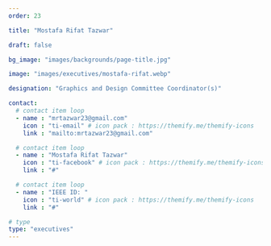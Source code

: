 ```yaml
---
order: 23

title: "Mostafa Rifat Tazwar"

draft: false

bg_image: "images/backgrounds/page-title.jpg"

image: "images/executives/mostafa-rifat.webp"

designation: "Graphics and Design Committee Coordinator(s)"

contact:
  # contact item loop
  - name : "mrtazwar23@gmail.com"
    icon : "ti-email" # icon pack : https://themify.me/themify-icons
    link : "mailto:mrtazwar23@gmail.com"

  # contact item loop
  - name : "Mostafa Rifat Tazwar"
    icon : "ti-facebook" # icon pack : https://themify.me/themify-icons
    link : "#"

  # contact item loop
  - name : "IEEE ID: "
    icon : "ti-world" # icon pack : https://themify.me/themify-icons
    link : "#"

# type
type: "executives"
---
```

